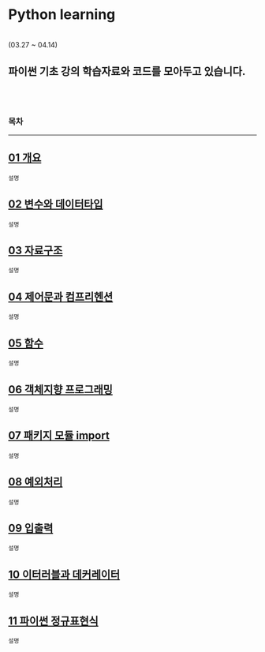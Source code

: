 # Python learning
</br>
 (03.27 ~ 04.14)

 파이썬 기초 강의 학습자료와 코드를 모아두고 있습니다.
-

</br></br>

### 목차
---

[01 개요](01_%EA%B0%9C%EC%9A%94.ipynb)
-
    설명
    
[02 변수와 데이터타입](02_%EB%B3%80%EC%88%98%EC%99%80%20%EB%8D%B0%EC%9D%B4%ED%84%B0%ED%83%80%EC%9E%85.ipynb)
-
    설명
    
[03 자료구조](03_%EC%9E%90%EB%A3%8C%EA%B5%AC%EC%A1%B0.ipynb)
-
    설명
    
[04 제어문과 컴프리헨션](04_%EC%A0%9C%EC%96%B4%EB%AC%B8_%EC%BB%B4%ED%94%84%EB%A6%AC%ED%97%A8%EC%85%98.ipynb)
-
    설명
    
[05 함수](05_%ED%95%A8%EC%88%98.ipynb)
-
    설명
    
[06 객체지향 프로그래밍](06_%EA%B0%9D%EC%B2%B4%EC%A7%80%ED%96%A5%ED%94%84%EB%A1%9C%EA%B7%B8%EB%9E%98%EB%B0%8D.ipynb)
-
    설명
    
[07 패키지 모듈 import](07_%ED%8C%A8%ED%82%A4%EC%A7%80_%EB%AA%A8%EB%93%88_import.ipynb)
-
    설명
    
[08 예외처리](08_%EC%98%88%EC%99%B8%EC%B2%98%EB%A6%AC%20(Exception%20Handling).ipynb)
-
    설명
    
[09 입출력](09_%EC%9E%85%EC%B6%9C%EB%A0%A5.ipynb)
-
    설명
    
[10 이터러블과 데커레이터](10_Iterable%EA%B3%BC%20Decorator.ipynb)
-
    설명
    
[11 파이썬 정규표현식](11_%ED%8C%8C%EC%9D%B4%EC%8D%AC%20%EC%A0%95%EA%B7%9C%ED%91%9C%ED%98%84%EC%8B%9D.ipynb)
-
    설명


